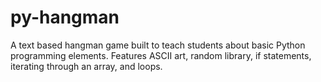 # py-hangman
A text based hangman game built to teach students about basic Python programming elements. Features ASCII art, random library, if statements, iterating through an array, and loops. 

